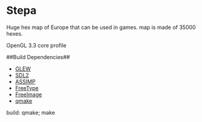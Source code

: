 # Stepa
Huge hex map of Europe that can be used in games.
map is made of 35000 hexes.

OpenGL 3.3 core profile

##Build Dependencies##

- [GLEW](http://glew.sourceforge.net/)
- [SDL2](http://www.libsdl.org/)
- [ASSIMP](http://assimp.sourceforge.net/)
- [FreeType](http://www.freetype.org/)
- [FreeImage](http://freeimage.sourceforge.net/download.html)
- [qmake](http://www.qt.io/)

build:
qmake;
make
